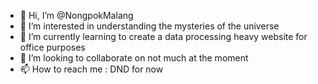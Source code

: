 - 👋 Hi, I’m @NongpokMalang
- 👀 I’m interested in understanding the mysteries of the universe
- 🌱 I’m currently learning to create a data processing heavy website for office purposes
- 💞️ I’m looking to collaborate on not much at the moment
- 📫 How to reach me : DND for now

<!---
NongpokMalang/NongpokMalang is a ✨ special ✨ repository because its `README.md` (this file) appears on your GitHub profile.
You can click the Preview link to take a look at your changes.
--->
